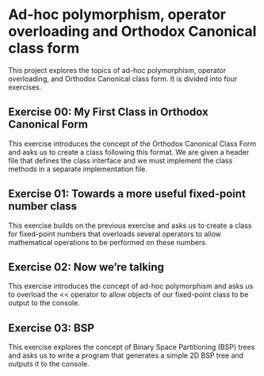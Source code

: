 # Ad-hoc polymorphism, operator overloading and Orthodox Canonical class form
This project explores the topics of ad-hoc polymorphism, operator overloading, and Orthodox Canonical class form. It is divided into four exercises.

## Exercise 00: My First Class in Orthodox Canonical Form
This exercise introduces the concept of the Orthodox Canonical Class Form and asks us to create a class following this format. We are given a header file that defines the class interface and we must implement the class methods in a separate implementation file.

## Exercise 01: Towards a more useful fixed-point number class
This exercise builds on the previous exercise and asks us to create a class for fixed-point numbers that overloads several operators to allow mathematical operations to be performed on these numbers.

## Exercise 02: Now we’re talking
This exercise introduces the concept of ad-hoc polymorphism and asks us to overload the << operator to allow objects of our fixed-point class to be output to the console.

## Exercise 03: BSP
This exercise explores the concept of Binary Space Partitioning (BSP) trees and asks us to write a program that generates a simple 2D BSP tree and outputs it to the console.
